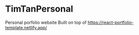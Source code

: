 # TimTanPersonal
Personal porfolio website
Built on top of https://react-portfolio-template.netlify.app/

